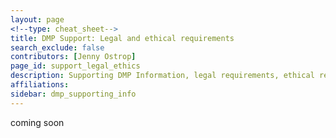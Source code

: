 ```yaml
---
layout: page
<!--type: cheat_sheet-->
title: DMP Support: Legal and ethical requirements
search_exclude: false
contributors: [Jenny Ostrop]
page_id: support_legal_ethics
description: Supporting DMP Information, legal requirements, ethical requirements
affiliations:
sidebar: dmp_supporting_info
---
```


coming soon